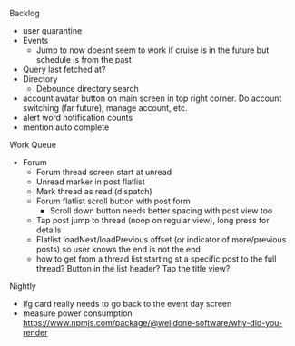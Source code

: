 Backlog
* user quarantine
* Events
  * Jump to now doesnt seem to work if cruise is in the future but schedule is from the past
* Query last fetched at?
* Directory
  * Debounce directory search
* account avatar button on main screen in top right corner. Do account switching (far future), manage account, etc.
* alert word notification counts
* mention auto complete


Work Queue
* Forum
  * Forum thread screen start at unread
  * Unread marker in post flatlist
  * Mark thread as read (dispatch)
  * Forum flatlist scroll button with post form
    * Scroll down button needs better spacing with post view too
  * Tap post jump to thread (noop on regular view), long press for details
  * Flatlist loadNext/loadPrevious offset (or indicator of more/previous posts) so user knows the end is not the end
  * how to get from a thread list starting st a specific post to the full thread? Button in the list header? Tap the title view?

Nightly
* lfg card really needs to go back to the event day screen
* measure power consumption https://www.npmjs.com/package/@welldone-software/why-did-you-render
